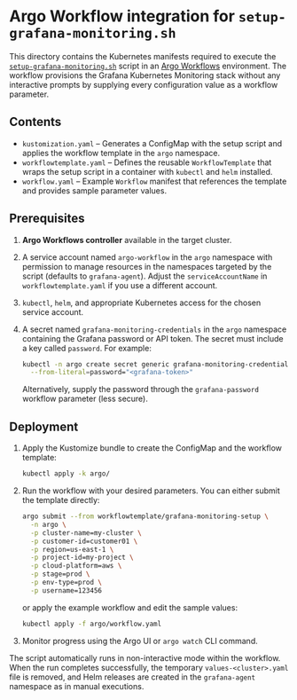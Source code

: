 # Argo Workflow integration for `setup-grafana-monitoring.sh`

This directory contains the Kubernetes manifests required to execute the
[`setup-grafana-monitoring.sh`](../setup-grafana-monitoring.sh) script in an
[Argo Workflows](https://argo-workflows.readthedocs.io/) environment. The
workflow provisions the Grafana Kubernetes Monitoring stack without any
interactive prompts by supplying every configuration value as a workflow
parameter.

## Contents

- `kustomization.yaml` – Generates a ConfigMap with the setup script and applies
  the workflow template in the `argo` namespace.
- `workflowtemplate.yaml` – Defines the reusable `WorkflowTemplate` that wraps
  the setup script in a container with `kubectl` and `helm` installed.
- `workflow.yaml` – Example `Workflow` manifest that references the template and
  provides sample parameter values.

## Prerequisites

1. **Argo Workflows controller** available in the target cluster.
2. A service account named `argo-workflow` in the `argo` namespace with
   permission to manage resources in the namespaces targeted by the script
   (defaults to `grafana-agent`). Adjust the `serviceAccountName` in
   `workflowtemplate.yaml` if you use a different account.
3. `kubectl`, `helm`, and appropriate Kubernetes access for the chosen service
   account.
4. A secret named `grafana-monitoring-credentials` in the `argo` namespace
   containing the Grafana password or API token. The secret must include a key
   called `password`. For example:

   ```bash
   kubectl -n argo create secret generic grafana-monitoring-credentials \
     --from-literal=password="<grafana-token>"
   ```

   Alternatively, supply the password through the `grafana-password` workflow
   parameter (less secure).

## Deployment

1. Apply the Kustomize bundle to create the ConfigMap and the workflow template:

   ```bash
   kubectl apply -k argo/
   ```

2. Run the workflow with your desired parameters. You can either submit the
   template directly:

   ```bash
   argo submit --from workflowtemplate/grafana-monitoring-setup \
     -n argo \
     -p cluster-name=my-cluster \
     -p customer-id=customer01 \
     -p region=us-east-1 \
     -p project-id=my-project \
     -p cloud-platform=aws \
     -p stage=prod \
     -p env-type=prod \
     -p username=123456
   ```

   or apply the example workflow and edit the sample values:

   ```bash
   kubectl apply -f argo/workflow.yaml
   ```

3. Monitor progress using the Argo UI or `argo watch` CLI command.

The script automatically runs in non-interactive mode within the workflow. When
the run completes successfully, the temporary `values-<cluster>.yaml` file is
removed, and Helm releases are created in the `grafana-agent` namespace as in
manual executions.
